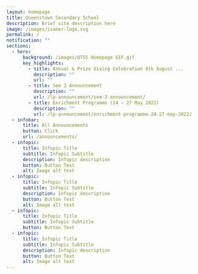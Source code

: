 ```yaml
---
layout: homepage
title: Queenstown Secondary School
description: Brief site description here
image: /images/isomer-logo.svg
permalink: /
notification: ""
sections:
  - hero:
      background: /images/QTSS Homepage GIF.gif
      key_highlights:
        - title: Annual & Prize Giving Celebration 8th August ...
          description: ""
          url: ""
        - title: Sem 2 Announcement
          description: ""
          url: /lp-announcement/sem-2-announcement/
        - title: Enrichment Programme (24 – 27 May 2022)
          description: ""
          url: /lp-announcement/enrichment-programme-24-27-may-2022/
  - infobar:
      title: All Announcements
      button: Click
      url: /announcements/
  - infopic:
      title: Infopic Title
      subtitle: Infopic Subtitle
      description: Infopic description
      button: Button Text
      alt: Image alt text
  - infopic:
      title: Infopic Title
      subtitle: Infopic Subtitle
      description: Infopic description
      button: Button Text
      alt: Image alt text
  - infopic:
      title: Infopic Title
      subtitle: Infopic Subtitle
      button: Button Text
  - infopic:
      title: Infopic Title
      subtitle: Infopic Subtitle
      description: Infopic description
      button: Button Text
      alt: Image alt text
---
```

